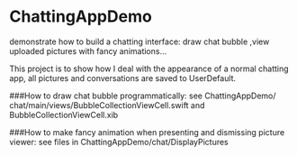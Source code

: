 # ChattingAppDemo
demonstrate how to build a chatting interface: draw chat bubble ,view uploaded pictures with fancy animations...

This project is to show how I deal with the appearance of a normal chatting app, 
all pictures and conversations are saved to UserDefault.

###How to draw chat bubble programmatically:
see ⁨ChattingAppDemo⁩/⁨chat⁩/⁨main⁩/⁨views⁩/BubbleCollectionViewCell.swift and BubbleCollectionViewCell.xib

###How to make fancy animation when presenting and dismissing picture viewer:
see files in ⁨ChattingAppDemo⁩/⁨chat⁩/DisplayPictures


